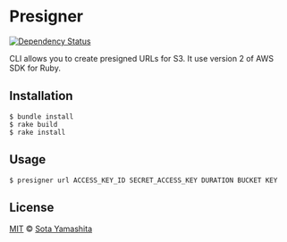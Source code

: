 Presigner
=========

[![Dependency Status](https://gemnasium.com/sotayamashita/presigner.svg)](https://gemnasium.com/sotayamashita/presigner)

CLI allows you to create presigned URLs for S3. It use version 2 of AWS SDK for Ruby.


## Installation

    $ bundle install
    $ rake build
    $ rake install

## Usage

    $ presigner url ACCESS_KEY_ID SECRET_ACCESS_KEY DURATION BUCKET KEY

## License

[MIT](http://sotayamashita.mit-license.org/) © [Sota Yamashita](https://github.com/sotayamashita) 
